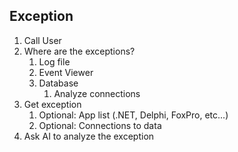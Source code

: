 ## Exception
1. Call User
2. Where are the exceptions?
   1. Log file
   2. Event Viewer
   3. Database
      1. Analyze connections
3. Get exception
   1. Optional: App list (.NET, Delphi, FoxPro, etc...)
   2. Optional: Connections to data
4. Ask AI to analyze the exception